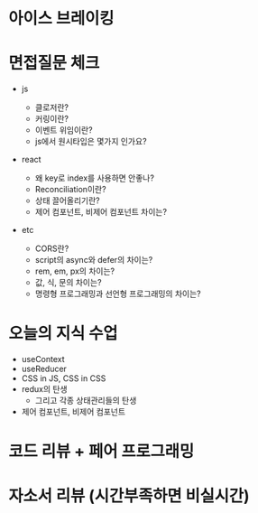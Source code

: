 # 아이스 브레이킹

# 면접질문 체크

- js

  - 클로저란?
  - 커링이란?
  - 이벤트 위임이란?
  - js에서 원시타입은 몇가지 인가요?

- react

  - 왜 key로 index를 사용하면 안좋나?
  - Reconciliation이란?
  - 상태 끌어올리기란?
  - 제어 컴포넌트, 비제어 컴포넌트 차이는?

- etc
  - CORS란?
  - script의 async와 defer의 차이는?
  - rem, em, px의 차이는?
  - 값, 식, 문의 차이는?
  - 명령형 프로그래밍과 선언형 프로그래밍의 차이는?

# 오늘의 지식 수업

- useContext
- useReducer
- CSS in JS, CSS in CSS
- redux의 탄생
  - 그리고 각종 상태관리들의 탄생
- 제어 컴포넌트, 비제어 컴포넌트

# 코드 리뷰 + 페어 프로그래밍

# 자소서 리뷰 (시간부족하면 비실시간)
